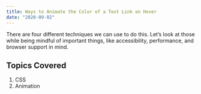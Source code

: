 ```yaml
---
title: Ways to Animate the Color of a Text Link on Hover
date: "2020-09-02"
---
```


There are four different techniques we can use to do this. Let’s look at those while being mindful of important things, like accessibility, performance, and browser support in mind.

## Topics Covered
1. CSS
2. Animation